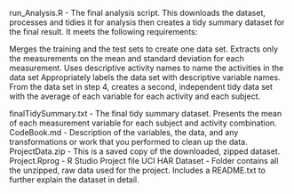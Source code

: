 run_Analysis.R - The final analysis script. This downloads the dataset, processes and tidies it for analysis then creates a tidy summary dataset for the final result. It meets the following requirements:

Merges the training and the test sets to create one data set.
Extracts only the measurements on the mean and standard deviation for each measurement.
Uses descriptive activity names to name the activities in the data set
Appropriately labels the data set with descriptive variable names.
From the data set in step 4, creates a second, independent tidy data set with the average of each variable for each activity and each subject.

finalTidySummary.txt - The final tidy summary dataset. Presents the mean of each measurement variable for each subject and activity combination.
CodeBook.md - Description of the variables, the data, and any transformations or work that you performed to clean up the data.
ProjectData.zip - This is a saved copy of the downloaded, zipped dataset.
Project.Rprog - R Studio Project file
UCI HAR Dataset - Folder contains all the unzipped, raw data used for the project. Includes a README.txt to further explain the dataset in detail.
